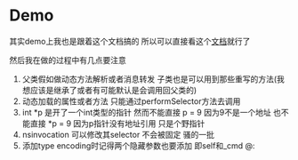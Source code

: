 # Demo

其实demo上我也是跟着这个文档搞的 所以可以直接看这个[文档](http://vanney9.com/2017/06/10/objective-c-runtime-example/)就行了

然后我在做的过程中有几点要注意

1. 父类假如做动态方法解析或者消息转发 子类也是可以用到那些重写的方法(我想应该是继承了或者有可能默认是会调用回父类的)
2. 动态加载的属性或者方法 只能通过performSelector方法去调用
3. int *p 是开了一个int类型的指针 然而不能直接 p = 9 因为9不是一个地址 也不能直接 *p = 9 因为p指针没有地址引用 只是个野指针
4. nsinvocation 可以修改其selector 不会被固定 骚的一批 
5. 添加type encoding时记得两个隐藏参数也要添加 即self和_cmd @: